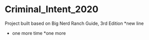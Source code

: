 # Criminal_Intent_2020
Project built based on Big Nerd Ranch Guide, 3rd Edition
*new line
* one more time
*one more

